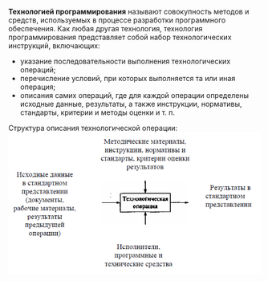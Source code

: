 **Технологией программирования** называют совокупность методов и средств, используемых в процессе разработки программного обеспечения. Как любая другая технология, технология программирования представляет собой набор технологических инструкций, включающих:
- указание последовательности выполнения технологических операций;
- перечисление условий, при которых выполняется та или иная операция;
- описания самих операций, где для каждой операции определены исходные данные, результаты, а также инструкции, нормативы, стандарты, критерии и методы оценки и т. п.
  
Структура описания технологической операции:  
![Структура описания технологической операции](../Pictures/01_01.%20Структура%20описания%20технологической%20операции.png)  